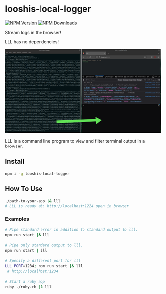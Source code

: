 # looshis-local-logger

[![NPM Version](https://img.shields.io/npm/v/looshis-local-logger.svg?style=flat)](https://www.npmjs.com/package/looshis-local-logger) [![NPM Downloads](https://img.shields.io/npm/dt/looshis-local-logger.svg?style=flat)](https://www.npmjs.com/package/looshis-local-logger)

Stream logs in the browser!

LLL has no dependencies!

![browser next to terminal](https://github.com/looshi/looshis-local-logger/blob/main/examples/example.png)

LLL is a command line program to view and filter terminal output in a browser.

## Install

```sh
npm i -g looshis-local-logger
```

## How To Use

```sh
./path-to-your-app |& lll
# LLL is ready at: http://localhost:1224 open in browser
```

### Examples

```sh
# Pipe standard error in addition to standard output to lll.
npm run start |& lll

# Pipe only standard output to lll.
npm run start | lll

# Specify a different port for lll
LLL_PORT=1234; npm run start |& lll
 # http://localhost:1234

# Start a ruby app
ruby ./ruby.rb |& lll
```
